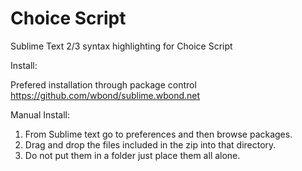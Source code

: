 Choice Script
============

Sublime Text 2/3 syntax highlighting for Choice Script

Install:

Prefered installation through package control https://github.com/wbond/sublime.wbond.net

Manual Install:
  1. From Sublime text go to preferences and then browse packages.
  2. Drag and drop the files included in the zip into that directory.
  3. Do not put them in a folder just place them all alone.

